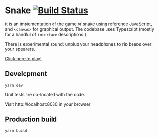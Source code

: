 # Snake  [![Build Status](https://img.shields.io/travis/avindra/snake/master.svg?style=flat)](https://travis-ci.org/avindra/snake)

It is an implementation of the game of snake using reference JavaScript, and `<canvas>` for graphical output. The codebase uses Typescript (mostly for a handful of `interface` descriptions.)

There is experimental sound: unplug your headphones to rip beeps over your speakers.

[Click here to play!](https://avindra.github.io/snake)

## Development

```bash
yarn dev
```

Unit tests are co-located with the code.

Visit http://localhost:8080 in your browser

## Production build

```
yarn build
```
